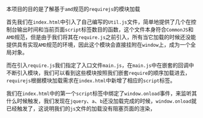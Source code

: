 本项目的目的是了解基于`amd`规范的`requirejs`的模块加载

首先我们在`index.html`中引入了自己编写的`Util.js`文件，简单地提供了几个在控制台输出时间和当前页面`script`标签数目的函数，这个文件本身符合`CommonJS`和`AMD`规范，但是由于我们将其在`require.js`之前引入，所有当它加载的时候还没能提供具有实现`AMD`规范的环境，因此这个模块会直接挂附在`window`上，成为一个全局对象。

而在引入`require.js`我们指定了入口文件`main.js`，在`main.js`中在嵌套的回调中不断引入模块，我们可以看到这些模块按照我们嵌套`require`的顺序加载进去，`requirejs`根据模块加载需求在`index.html`中新增了相应的`script`标签。

我们在`index.html`中的第一个`script`标签中绑定了`window.onload`事件，来监听其什么时候触发，我们发现在`jquery`、`a`、`b`还没加载完成的时候，`window.onload`就已经触发了，这说明我们的`js`文件的加载没有阻塞页面的渲染，